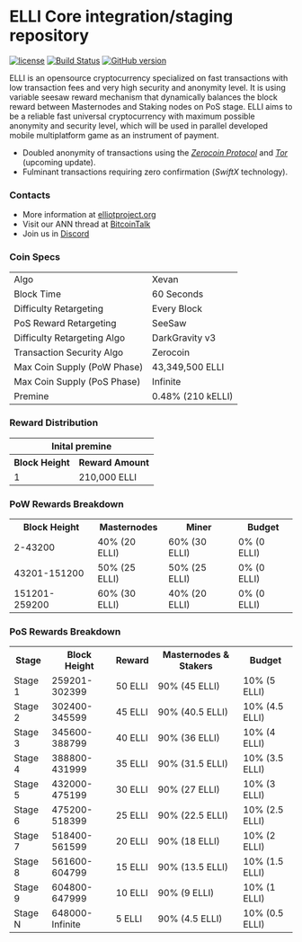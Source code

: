 ELLI Core integration/staging repository
=====================================


[![license](https://img.shields.io/github/license/mashape/apistatus.svg)](https://github.com/elliotproject/elli)
[![Build Status](https://travis-ci.org/elliotproject/elli.svg?branch=master)](https://travis-ci.org/elliotproject/elli)
[![GitHub version](https://badge.fury.io/gh/elliotproject%2Felli.svg)](https://badge.fury.io/gh/elliotproject%2Felli)


ELLI is an opensource cryptocurrency specialized on fast transactions with low transaction fees and very high security and anonymity level.
It is using variable seesaw reward mechanism that dynamically balances the block reward between Masternodes and Staking nodes on PoS stage.
ELLI aims to be a reliable fast universal cryptocurrency with maximum possible anonymity and security level, which will be used in parallel developed mobile multiplatform game as an instrument of payment.
- Doubled anonymity of transactions using the [_Zerocoin Protocol_](https://en.wikipedia.org/wiki/Zerocoin) and [_Tor_](https://www.torproject.org/) (upcoming update).
- Fulminant transactions requiring zero confirmation (_SwiftX_ technology).

### Contacts
- More information at [elliotproject.org](https://elliotproject.org)
- Visit our ANN thread at [BitcoinTalk](https://bitcointalk.org/index.php?topic=3229671)
- Join us in [Discord](https://discord.gg/cE4Nefv)

### Coin Specs
<table>
<tr><td>Algo</td><td>Xevan</td></tr>
<tr><td>Block Time</td><td>60 Seconds</td></tr>
<tr><td>Difficulty Retargeting</td><td>Every Block</td></tr>
<tr><td>PoS Reward Retargeting</td><td>SeeSaw</td></tr>
<tr><td>Difficulty Retargeting Algo</td><td>DarkGravity v3</td></tr>
<tr><td>Transaction Security Algo</td><td>Zerocoin</td></tr>
<tr><td>Max Coin Supply (PoW Phase)</td><td>43,349,500 ELLI</td></tr>
<tr><td>Max Coin Supply (PoS Phase)</td><td>Infinite</td></tr>
<tr><td>Premine</td><td>0.48% (210 kELLI)</td></tr>
</table>

### Reward Distribution

<table>
<th colspan=4>Inital premine</th>
<tr><th>Block Height</th><th>Reward Amount</th></tr>
<tr><td>1</td><td>210,000 ELLI</td></tr>
</table>

### PoW Rewards Breakdown

<table>
<th>Block Height</th><th>Masternodes</th><th>Miner</th><th>Budget</th>
<tr><td>2-43200</td><td>40% (20 ELLI)</td><td>60% (30 ELLI)</td><td>0% (0 ELLI)</td></tr>
<tr><td>43201-151200</td><td>50% (25 ELLI)</td><td>50% (25 ELLI)</td><td>0% (0 ELLI)</td></tr>
<tr><td>151201-259200</td><td>60% (30 ELLI)</td><td>40% (20 ELLI)</td><td>0% (0 ELLI)</td></tr>
</table>

### PoS Rewards Breakdown

<table>
<th>Stage</th><th>Block Height</th><th>Reward</th><th>Masternodes & Stakers</th><th>Budget</th>
<tr><td>Stage 1</td><td>259201-302399</td><td>50 ELLI</td><td>90% (45 ELLI)</td><td>10% (5 ELLI)</td></tr>
<tr><td>Stage 2</td><td>302400-345599</td><td>45 ELLI</td><td>90% (40.5 ELLI)</td><td>10% (4.5 ELLI)</td></tr>
<tr><td>Stage 3</td><td>345600-388799</td><td>40 ELLI</td><td>90% (36 ELLI)</td><td>10% (4 ELLI)</td></tr>
<tr><td>Stage 4</td><td>388800-431999</td><td>35 ELLI</td><td>90% (31.5 ELLI)</td><td>10% (3.5 ELLI)</td></tr>
<tr><td>Stage 5</td><td>432000-475199</td><td>30 ELLI</td><td>90% (27 ELLI)</td><td>10% (3 ELLI)</td></tr>
<tr><td>Stage 6</td><td>475200-518399</td><td>25 ELLI</td><td>90% (22.5 ELLI)</td><td>10% (2.5 ELLI)</td></tr>
<tr><td>Stage 7</td><td>518400-561599</td><td>20 ELLI</td><td>90% (18 ELLI)</td><td>10% (2 ELLI)</td></tr>
<tr><td>Stage 8</td><td>561600-604799</td><td>15 ELLI</td><td>90% (13.5 ELLI)</td><td>10% (1.5 ELLI)</td></tr>
<tr><td>Stage 9</td><td>604800-647999</td><td>10 ELLI</td><td>90% (9 ELLI)</td><td>10% (1 ELLI)</td></tr>
<tr><td>Stage N</td><td>648000-Infinite</td><td>5 ELLI</td><td>90% (4.5 ELLI)</td><td>10% (0.5 ELLI)</td></tr>
</table>